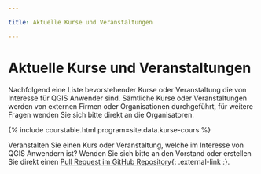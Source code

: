 ```yaml
---

title: Aktuelle Kurse und Veranstaltungen

---
```


# Aktuelle Kurse und Veranstaltungen

Nachfolgend eine Liste bevorstehender Kurse oder Veranstaltung die von Interesse
für QGIS Anwender sind. Sämtliche Kurse oder Veranstaltungen werden von externen
Firmen oder Organisationen durchgeführt, für weitere Fragen wenden Sie sich bitte
direkt an die Organisatoren.

{% include courstable.html program=site.data.kurse-cours %}

Veranstalten Sie einen Kurs oder Veranstaltung, welche im Interesse von QGIS
Anwendern ist? Wenden Sie sich bitte an den Vorstand oder erstellen Sie direkt
einen [Pull Request im GitHub Repository](https://github.com/qgis-ch/qgis-ch-website/blob/main/_data/kurse-cours.csv){: .external-link :}.
